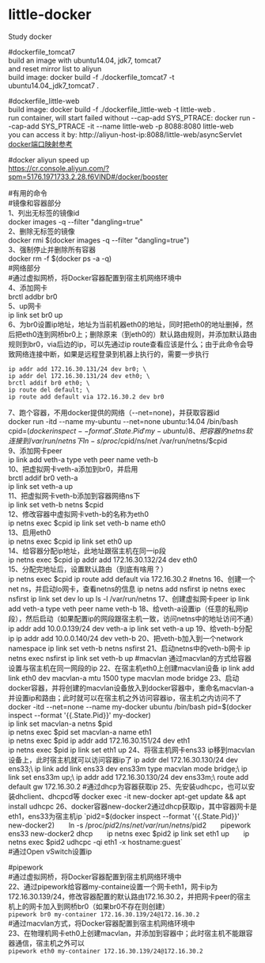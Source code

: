 # little-docker   
Study docker   
   
#dockerfile_tomcat7   
build an image with ubuntu14.04, jdk7, tomcat7     
and reset mirror list to aliyun     
build image:  docker build -f ./dockerfile_tomcat7 -t ubuntu14.04_jdk7_tomcat7 .   
   
#dockerfile_little-web   
build image: docker build -f ./dockerfile_little-web -t little-web .      
run container, will start failed without --cap-add SYS_PTRACE: docker run --cap-add SYS_PTRACE -it --name little-web -p 8088:8080 little-web     
you can access it by: http://aliyun-host-ip:8088/little-web/asyncServlet   
[docker端口映射参考](https://github.com/yueyemaitian/little-docker.git)     
   
#docker aliyun speed up   
https://cr.console.aliyun.com/?spm=5176.1971733.2.28.f6VlND#/docker/booster   
   
#有用的命令   
#镜像和容器部分   
1、列出无标签的镜像id    
docker images -q --filter "dangling=true"    
2、删除无标签的镜像    
docker rmi $(docker images -q --filter "dangling=true")    
3、强制停止并删除所有容器   
docker rm -f $(docker ps -a -q)   
#网络部分   
#通过虚拟网桥，将Docker容器配置到宿主机网络环境中   
4、添加网卡   
brctl addbr br0   
5、up网卡   
ip link set br0 up   
6、为br0设置ip地址，地址为当前机器eth0的地址，同时把eth0的地址删掉，然后把eth0连到网桥br0上；删除原来（到eth0的）默认路由规则，并添加默认路由规则到br0，via后边的ip，可以先通过ip route查看应该是什么；由于此命令会导致网络连接中断，如果是远程登录到机器上执行的，需要一步执行   
```
ip addr add 172.16.30.131/24 dev br0; \   
ip addr del 172.16.30.131/24 dev eth0; \   
brctl addif br0 eth0; \   
ip route del default; \   
ip route add default via 172.16.30.2 dev br0   
```
7、跑个容器，不用docker提供的网络（--net=none)，并获取容器id   
docker run -itd --name my-ubuntu --net=none ubuntu:14.04 /bin/bash   
cpid=$(docker inspect --format '{{.State.Pid}}' my-ubuntu)   
8、把容器的net ns软连接到/var/run/netns下   
ln -s /proc/$cpid/ns/net /var/run/netns/$cpid   
9、添加网卡peer   
ip link add veth-a type veth peer name veth-b   
10、把虚拟网卡veth-a添加到br0，并启用   
brctl addif br0 veth-a   
ip link set veth-a up   
11、把虚拟网卡veth-b添加到容器网络ns下   
ip link set veth-b netns $cpid   
12、修改容器中虚拟网卡veth-b的名称为eth0   
ip netns exec $cpid ip link set veth-b name eth0   
13、启用eth0   
ip netns exec $cpid ip link set eth0 up   
14、给容器分配ip地址，此地址跟宿主机在同一ip段   
ip netns exec $cpid ip addr add 172.16.30.132/24 dev eth0   
15、分配完地址后，设置默认路由（到底有啥用？）   
ip netns exec $cpid ip route add default via 172.16.30.2   
#netns   
16、创建一个net ns，并启动lo网卡，查看netns的信息   
ip netns add nsfirst   
ip netns exec nsfirst ip link set dev lo up   
ls -l /var/run/netns   
17、创建虚拟网卡peer   
ip link add veth-a type veth peer name veth-b   
18、给veth-a设置ip（任意的私网ip段），然后启动（如果配置ip的网段跟宿主机一致，访问netns中的地址访问不通）   
ip addr add 10.0.0.139/24 dev veth-a   
ip link set veth-a up   
19、给veth-b分配ip   
ip addr add 10.0.0.140/24 dev veth-b   
20、把veth-b加入到一个network namespace   
ip link set veth-b netns nsfirst   
21、启动netns中的veth-b网卡   
ip netns exec nsfirst ip link set veth-b up   
#macvlan 通过macvlan的方式给容器设置与宿主机在同一网段的ip   
22、在宿主机eth0上创建macvlan设备   
ip link add link eth0 dev macvlan-a mtu 1500 type macvlan mode bridge   
23、启动docker容器，并将创建的macvlan设备放入到docker容器中，重命名macvlan-a并设置ip和路由；此时就可以在宿主机之外访问容器ip，宿主机之内访问不了   
docker -itd --net=none --name my-docker ubuntu /bin/bash   
pid=$(docker inspect --format '{{.State.Pid}}' my-docker)   
ip link set macvlan-a netns $pid   
ip netns exec $pid set macvlan-a name eth1   
ip netns exec $pid ip addr add 172.16.30.151/24 dev eth1   
ip netns exec $pid ip link set eth1 up   
24、将宿主机网卡ens33 ip移到macvlan设备上，此时宿主机就可以访问容器ip了   
ip addr del 172.16.30.130/24 dev ens33;\   
ip link add link ens33 dev ens33m type macvlan mode bridge;\   
ip link set ens33m up;\   
ip addr add 172.16.30.130/24 dev ens33m;\   
route add default gw 172.16.30.2   
#通过dhcp为容器获取ip   
25、先安装udhcpc，也可以安装dhclient、dhcpcd等   
docker exec -it new-docker apt-get update && apt install udhcpc   
26、docker容器new-docker2通过dhcp获取ip，其中容器网卡是eth1，ens33为宿主机ip   
`pid2=$(docker inspect --format '{{.State.Pid}}' new-docker2)`   
`ln -s /proc/$pid2/ns/net /var/run/netns/$pid2`   
`pipework ens33 new-docker2 dhcp`   
`ip netns exec $pid2 ip link set eth1 up`   
`ip netns exec $pid2 udhcpc -qi eth1 -x hostname:guest`   
#通过Open vSwitch设置ip   
   
#pipework   
#通过虚拟网桥，将Docker容器配置到宿主机网络环境中   
22、通过pipework给容器my-containe设置一个网卡eth1，网卡ip为172.16.30.139/24，修改容器配置的默认路由172.16.30.2，并把网卡peer的宿主机上的网卡加入到网桥br0（如果br0不存在则创建）   
`pipework br0 my-container 172.16.30.139/24@172.16.30.2`   
#通过macvlan方式，将Docker容器配置到宿主机网络环境中   
23、在物理机网卡eth0上创建macvlan，并添加到容器中；此时宿主机不能跟容器通信，宿主机之外可以   
`pipework eth0 my-container 172.16.30.139/24@172.16.30.2`   
   
   
   
   
